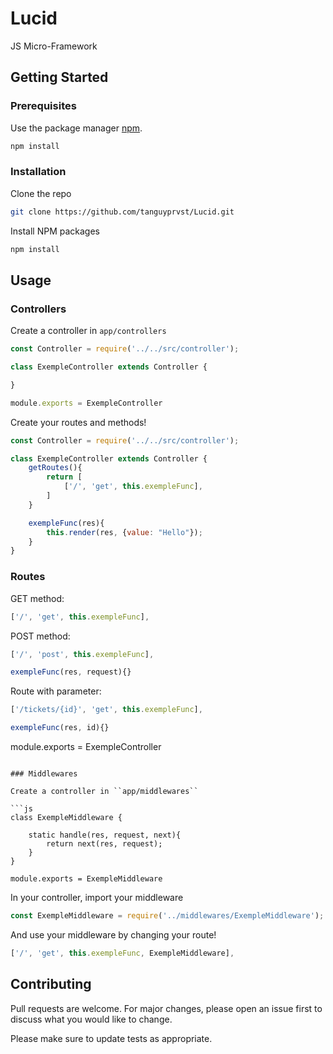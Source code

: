 # Lucid
JS Micro-Framework

## Getting Started

### Prerequisites

Use the package manager [npm](https://www.npmjs.com).

```bash
npm install
```

### Installation

Clone the repo
```sh
git clone https://github.com/tanguyprvst/Lucid.git
```
Install NPM packages
```sh
npm install
```

## Usage

### Controllers

Create a controller in ``app/controllers``

```js
const Controller = require('../../src/controller');

class ExempleController extends Controller {

}

module.exports = ExempleController
```

Create your routes and methods!

```js
const Controller = require('../../src/controller');

class ExempleController extends Controller {
    getRoutes(){
        return [
            ['/', 'get', this.exempleFunc],
        ]
    }

    exempleFunc(res){
        this.render(res, {value: "Hello"});
    }
}
```

### Routes

GET method:
```js
['/', 'get', this.exempleFunc],
```

POST method:
```js
['/', 'post', this.exempleFunc],
```
```js
exempleFunc(res, request){}
```

Route with parameter:
```js
['/tickets/{id}', 'get', this.exempleFunc],
```
```js
exempleFunc(res, id){}
```

module.exports = ExempleController
```

### Middlewares

Create a controller in ``app/middlewares``

```js
class ExempleMiddleware {
    
    static handle(res, request, next){
        return next(res, request);
    }
}

module.exports = ExempleMiddleware
```

In your controller, import your middleware

```js
const ExempleMiddleware = require('../middlewares/ExempleMiddleware');
```

And use your middleware by changing your route!

```js
['/', 'get', this.exempleFunc, ExempleMiddleware],
```

## Contributing
Pull requests are welcome. For major changes, please open an issue first to discuss what you would like to change.

Please make sure to update tests as appropriate.
